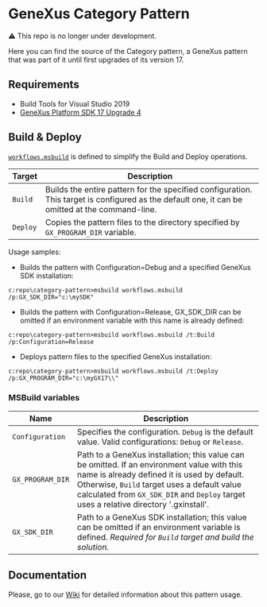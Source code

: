 # GeneXus Category Pattern
⚠️ This repo is no longer under development.

Here you can find the source of the Category pattern, a GeneXus pattern that was part of it until first upgrades of its version 17.

## Requirements
- Build Tools for Visual Studio 2019
- [GeneXus Platform SDK 17 Upgrade 4](https://www.genexus.com/en/developers/downloadcenter?data=5924)

## Build & Deploy
[`workflows.msbuild`](workflows.msbuild) is defined to simplify the Build and Deploy operations.

| Target | Description |
| --- | --- |
| `Build` | Builds the entire pattern for the specified configuration. This target is configured as the default one, it can be omitted at the command-line. |
| `Deploy` | Copies the pattern files to the directory specified by `GX_PROGRAM_DIR` variable. |

Usage samples:
- Builds the pattern with Configuration=Debug and a specified GeneXus SDK installation:

`c:repo\category-pattern>msbuild workflows.msbuild /p:GX_SDK_DIR="c:\mySDK"`

- Builds the pattern with Configuration=Release, GX_SDK_DIR can be omitted if an environment variable with this name is already defined:

`c:repo\category-pattern>msbuild workflows.msbuild /t:Build /p:Configuration=Release`

- Deploys pattern files to the specified GeneXus installation:

`c:repo\category-pattern>msbuild workflows.msbuild /t:Deploy /p:GX_PROGRAM_DIR="c:\myGX17\\"`

### MSBuild variables

| Name | Description |
| --- | --- |
| `Configuration` | Specifies the configuration. `Debug` is the default value. Valid configurations: `Debug` or `Release`. |
| `GX_PROGRAM_DIR` | Path to a GeneXus installation; this value can be omitted. If an environment value with this name is already defined it is used by default. Otherwise, `Build` target uses a default value calculated from `GX_SDK_DIR` and `Deploy` target uses a relative directory '.gxinstall'. |
| `GX_SDK_DIR` | Path to a GeneXus SDK installation; this value can be omitted if an environment variable is defined. *Required for `Build` target and build the solution.* |

## Documentation
Please, go to our [Wiki](https://wiki.genexus.com/commwiki/servlet/wiki?5752,Category%20Pattern) for detailed information about this pattern usage.

